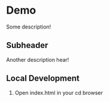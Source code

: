 # Demo

Some description!

## Subheader

Another description hear!

## Local Development

1. Open index.html in your cd browser
